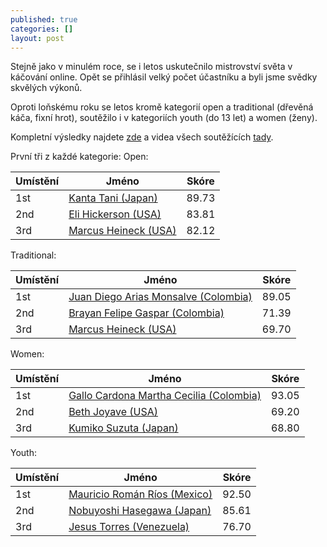 ```yaml
---
published: true
categories: []
layout: post
---
```

Stejně jako v minulém roce, se i letos uskutečnilo mistrovství světa v káčování online. Opět se přihlásil velký počet účastníku a byli jsme svědky skvělých výkonů. 

Oproti loňskému roku se letos kromě kategorií open a traditional (dřevěná káča, fixní hrot), soutěžilo i v kategoriích youth (do 13 let) a women (ženy). 

Kompletní výsledky najdete [zde](https://spintops.org/2021-world-results/) a videa všech soutěžících [tady](https://spintops.org/2021-competitors/).

První tři z každé kategorie: 
Open:
<table class="styled-table">
<thead>
<tr>
<th>Umístění</th>
<th>Jméno</th>
<th>Skóre</th>
</tr>
</thead>
<tbody>
<tr>
<td>1st</td>
<td><a href="https://www.youtube.com/watch?v=av4Dw26eWJ4">Kanta Tani (Japan)</a></td>
<td>89.73</td>
</tr>
<tr>
<td>2nd</td>
<td><a href="https://www.youtube.com/watch?v=aCl1AVgY9hk">Eli Hickerson (USA)</a></td>
<td>83.81</td>
</tr>
<tr>
<td>3rd</td>
<td><a href="http://vimeo.com/643131487">Marcus Heineck (USA)</a></td>
<td>82.12</td>
</tr>
</tbody>
</table>

Traditional:
<table class="styled-table">
<thead>
<tr>
<th>Umístění</th>
<th>Jméno</th>
<th>Skóre</th>
</tr>
</thead>
<tbody>
<tr>
<td>1st</td>
<td><a href="https://www.youtube.com/watch?v=JIYW27EpXrk">Juan Diego Arias Monsalve (Colombia)</a></td>
<td>89.05</td>
</tr>
<tr>
<td>2nd</td>
<td><a href="https://youtu.be/QMum14cQRRI">Brayan Felipe Gaspar (Colombia)</a></td>
<td>71.39</td>
</tr>
<tr>
<td>3rd</td>
<td><a href="https://www.youtube.com/watch?v=EJdE0BGumds">Marcus Heineck (USA)</a></td>
<td>69.70</td>
</tr>
</tbody>
</table>

Women:
<table class="styled-table">
<thead>
<tr>
<th>Umístění</th>
<th>Jméno</th>
<th>Skóre</th>
</tr>
</thead>
<tbody>
<tr>
<td>1st</td>
<td><a href="https://www.youtube.com/watch?v=9yxAFJZMtzk">Gallo Cardona Martha Cecilia (Colombia)</a></td>
<td>93.05</td>
</tr>
<tr>
<td>2nd</td>
<td><a href="https://www.youtube.com/watch?v=hC4pSfzWmTQ">Beth Joyave (USA)</a></td>
<td>69.20</td>
</tr>
<tr>
<td>3rd</td>
<td><a href="https://www.youtube.com/watch?v=sugbTlkqw8w">Kumiko Suzuta (Japan)</a></td>
<td>68.80</td>
</tr>
</tbody>
</table>

Youth:
<table class="styled-table">
<thead>
<tr>
<th>Umístění</th>
<th>Jméno</th>
<th>Skóre</th>
</tr>
</thead>
<tbody>
<tr>
<td>1st</td>
<td><a href="https://www.youtube.com/watch?v=5oyLtemyFsQ">Mauricio Román Ríos (Mexico)</a></td>
<td>92.50</td>
</tr>
<tr>
<td>2nd</td>
<td><a href="https://www.youtube.com/watch?v=RlUCW81gzIY">Nobuyoshi Hasegawa (Japan)</a></td>
<td>85.61</td>
</tr>
<tr>
<td>3rd</td>
<td><a href="https://www.youtube.com/watch?v=ZfodfmnvENI">Jesus Torres (Venezuela)</a></td>
<td>76.70</td>
</tr>
</tbody>
</table>

 

